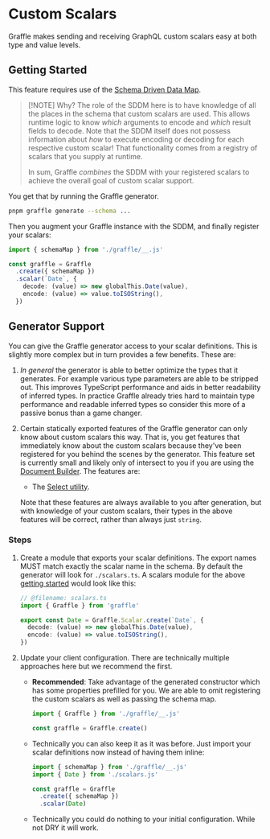 # Custom Scalars

<!--@include: @/_snippets/example-links/custom-scalar.md-->

Graffle makes sending and receiving GraphQL custom scalars easy at both type and value levels.

## Getting Started

This feature requires use of the [Schema Driven Data Map](./terminology.md#schema-driven-data-map).

> [!NOTE] Why?
> The role of the SDDM here is to have knowledge of all the places in the schema that custom scalars are used. This allows runtime logic to know _which_ arguments to encode and _which_ result fields to decode. Note that the SDDM itself does not possess information about _how_ to execute encoding or decoding for each respective custom scalar! That functionality comes from a registry of scalars that you supply at runtime.
>
> In sum, Graffle _combines_ the SDDM with your registered scalars to achieve the overall goal of custom scalar support.

You get that by running the Graffle generator.

```sh
pnpm graffle generate --schema ...
```

Then you augment your Graffle instance with the SDDM, and finally register your scalars:

```ts
import { schemaMap } from './graffle/__.js'

const graffle = Graffle
  .create({ schemaMap })
  .scalar(`Date`, {
    decode: (value) => new globalThis.Date(value),
    encode: (value) => value.toISOString(),
  })
```

## Generator Support

You can give the Graffle generator access to your scalar definitions. This is slightly more complex but in turn provides a few benefits. These are:

1. _In general_ the generator is able to better optimize the types that it generates. For example various type parameters are able to be stripped out. This improves TypeScript performance and aids in better readability of inferred types. In practice Graffle already tries hard to maintain type performance and readable inferred types so consider this more of a passive bonus than a game changer.

2. Certain statically exported features of the Graffle generator can only know about custom scalars this way. That is, you get features that immediately know about the custom scalars because they've been registered for you behind the scenes by the generator. This feature set is currently small and likely only of intersect to you if you are using the [Document Builder](./04_document_builder.md). The features are:

   - The [Select utility](../35_document-builder/40_Select.md).

   Note that these features are always available to you after generation, but with knowledge of your custom scalars, their types in the above features will be correct, rather than always just `string`.

### Steps

1. Create a module that exports your scalar definitions. The export names MUST match exactly the scalar name in the schema. By default the generator will look for `./scalars.ts`. A scalars module for the above [getting started](#getting-started) would look like this:

   ```ts
   // @filename: scalars.ts
   import { Graffle } from 'graffle'

   export const Date = Graffle.Scalar.create(`Date`, {
     decode: (value) => new globalThis.Date(value),
     encode: (value) => value.toISOString(),
   })
   ```

2. Update your client configuration. There are technically multiple approaches here but we recommend the first.

   - **Recommended**: Take advantage of the generated constructor which has some properties prefilled for you. We are able to omit registering the custom scalars as well as passing the schema map.

     ```ts
     import { Graffle } from './graffle/__.js'

     const graffle = Graffle.create()
     ```

   - Technically you can also keep it as it was before. Just import your scalar definitions now instead of having them inline:

     ```ts
     import { schemaMap } from './graffle/__.js'
     import { Date } from './scalars.js'

     const graffle = Graffle
       .create({ schemaMap })
       .scalar(Date)
     ```
   - Technically you could do nothing to your initial configuration. While not DRY it will work.
